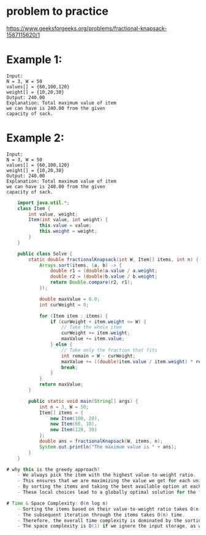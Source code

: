 # problem to practice
 https://www.geeksforgeeks.org/problems/fractional-knapsack-1587115620/1

# Example 1:
    Input:
    N = 3, W = 50
    values[] = {60,100,120}
    weight[] = {10,20,30}
    Output: 240.00
    Explanation: Total maximum value of item
    we can have is 240.00 from the given
    capacity of sack.


# Example 2:
    Input:
    N = 3, W = 50
    values[] = {60,100,120}
    weight[] = {10,20,30}
    Output: 240.00
    Explanation: Total maximum value of item
    we can have is 240.00 from the given
    capacity of sack.


```java  
    import java.util.*;
    class Item {
        int value, weight;
        Item(int value, int weight) {
            this.value = value;
            this.weight = weight;
        }
    }

    public class Solve {
        static double fractionalKnapsack(int W, Item[] items, int n) {
            Arrays.sort(items, (a, b) -> {
                double r1 = (double)a.value / a.weight;
                double r2 = (double)b.value / b.weight;
                return Double.compare(r2, r1);
            });

            double maxValue = 0.0;
            int curWeight = 0;

            for (Item item : items) {
                if (curWeight + item.weight <= W) {
                    // Take the whole item
                    curWeight += item.weight;
                    maxValue += item.value;
                } else {
                    // Take only the fraction that fits
                    int remain = W - curWeight;
                    maxValue += ((double)item.value / item.weight) * remain;
                    break;
                }
            }
            return maxValue;
        }

        public static void main(String[] args) {
            int n = 3, W = 50;
            Item[] items = {
                new Item(100, 20),
                new Item(60, 10),
                new Item(120, 30)
            };
            double ans = fractionalKnapsack(W, items, n);
            System.out.println("The maximum value is " + ans);
        }
    }

# why this is the greedy approach?
    - We always pick the item with the highest value-to-weight ratio.
    - This ensures that we are maximizing the value we get for each unit of weight.
    - By sorting the items and taking the best available option at each step, we are making a series of locally optimal choices.
    - These local choices lead to a globally optimal solution for the fractional knapsack problem.

# Time & Space Complexity: O(n log n)
    - Sorting the items based on their value-to-weight ratio takes O(n log n) time.
    - The subsequent iteration through the items takes O(n) time.
    - Therefore, the overall time complexity is dominated by the sorting step, resulting in O(n log n).
    - The space complexity is O(1) if we ignore the input storage, as we are using a constant amount of extra space.
